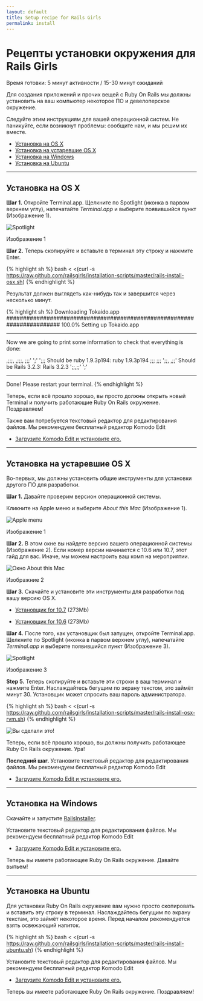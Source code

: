 ```yaml
---
layout: default
title: Setup recipe for Rails Girls
permalink: install
---
```


# Рецепты установки окружения для Rails Girls
<span class="muted">Время готовки: 5 минут активности / 15-30 минут ожиданий</span>

Для создания приложений и прочих вещей с Ruby On Rails мы должны установить на ваш компьютер некоторое ПО и девелоперское окружение.

Следуйте этим инструкциям для вашей операционной систем. Не паникуйте, если возникнут проблемы: сообщите нам, и мы решим их вместе.

* [Установка на OS X](#setup_for_os_x)
* [Установка на устаревшие OS X](#setup_for_os_x_old)
* [Установка на Windows](#setup_for_windows)
* [Установка на Ubuntu](#setup_for_ubuntu)

<hr />

## Установка на OS X

**Шаг 1.** Откройте Terminal.app. Щелкните по Spotlight (иконка в парвом верхнем углу), напечатайте *Terminal.app* и выберите появившийся пункт (Изображение 1).

![Spotlight](/images/3.png "Spotlight")

Изображение 1

**Шаг 2.** Теперь скопируйте и вставьте в терминал эту строку и нажмите Enter.

{% highlight sh %}
bash < <(curl -s https://raw.github.com/railsgirls/installation-scripts/master/rails-install-osx.sh)
{% endhighlight %}

Результат должен выглядеть как-нибудь так и завершится через несколько минут.

{% highlight sh %}
Downloading Tokaido.app
######################################################################## 100.0%
Setting up Tokaido.app

- - - - - - - - -

Now we are going to print some information to check that everything is done:

 ,;;;, ,;;;,
;;;' ';' ';;; Should be ruby 1.9.3p194: ruby 1.9.3p194
;;;       ;;;
 ';;,   ,;;'  Should be Rails 3.2.3: Rails 3.2.3
   ';;,;;'
     ';'

- - - - - - - - -

Done!
Please restart your terminal.
{% endhighlight %}

Теперь, если всё прошло хорошо, вы просто должны открыть новый Terminal и получить работающие Ruby On Rails окружение. Поздравляем!

Также вам потребуется текстовый редактор для редактирования файлов. Мы рекомендуем бесплатный редактор Komodo Edit

* [Загрузите Komodo Edit и установите его.](http://www.activestate.com/komodo-edit/downloads)

<hr />

## Установка на устаревшие OS X

Во-первых, мы должны установить общие инструменты для установки другого ПО для разработки.

**Шаг 1.** Давайте проверим версион операционной системы.

Кликните на Apple меню и выберите *About this Mac* (Изображение 1).

![Apple menu](/images/1.png "Apple menu")

Изображение 1

**Шаг 2.** В этом окне вы найдете версию вашего операционной системы (Изображение 2). Если номер версии начинается с 10.6 или 10.7, этот гайд для вас. Иначе, мы можем настроить ваш комп на мероприятии.

![Окно About this Mac](/images/2.png "About this Mac dialog")

Изображние 2

**Шаг 3.** Скачайте и установите эти инструменты для разработки под вашу версию OS X.

* [Установщик for 10.7](https://github.com/downloads/kennethreitz/osx-gcc-installer/GCC-10.7-v2.pkg) <span class="muted">(273Mb)</span>

* [Установщик for 10.6](https://github.com/downloads/kennethreitz/osx-gcc-installer/GCC-10.6.pkg) <span class="muted">(273Mb)</span>

**Шаг 4.** После того, как установщик был запущен, откройте Terminal.app. Щелкните по Spotlight (иконка в парвом верхнем углу), напечатайте *Terminal.app* и выберите появившийся пункт (Изображение 3).

![Spotlight](/images/3.png "Spotlight")

Изображение 3

**Step 5.** Теперь скопируйте и вставьте эти строки в ваш терминал и нажмите Enter. Наслаждайтесь бегущим по экрану текстом, это займёт минут 30. Установщик может спросить ваш пароль администратора.

{% highlight sh %}
bash < <(curl -s https://raw.github.com/railsgirls/installation-scripts/master/rails-install-osx-rvm.sh)
{% endhighlight %}

 ![Вы сделали это!](/images/complete.png "You've done it")

Теперь, если всё прошло хорошо, вы должны получить работающее Ruby On Rails окружение. Ура!

**Последний шаг.** Установите текстовый редактор для редактирования файлов. Мы рекомендуем бесплатный редактор Komodo Edit

* [Загрузите Komodo Edit и установите его.](http://www.activestate.com/komodo-edit/downloads)

<hr />

## Установка на Windows

Скачайте и запустите [RailsInstaller](http://rubyforge.org/frs/download.php/75346/railsinstaller-2.0.0.exe). 

Установите текстовый редактор для редактирования файлов. Мы рекомендуем бесплатный редактор Komodo Edit

* [Загрузите Komodo Edit и установите его.](http://www.activestate.com/komodo-edit/downloads)

Теперь вы имеете работающее Ruby On Rails окружение. Давайте выпьем!

<hr />

## Установка на Ubuntu

Для установки Ruby On Rails окружение вам нужно просто скопировать и вставить эту строку в терминал. Наслаждайтесь бегущим по экрану текстам, это займёт некоторое время. Перед началом рекомендуется взять освежающий напиток.

{% highlight sh %}
bash < <(curl -s https://raw.github.com/railsgirls/installation-scripts/master/rails-install-ubuntu.sh)
{% endhighlight %}

Установите текстовый редактор для редактирования файлов. Мы рекомендуем бесплатный редактор Komodo Edit

* [Загрузите Komodo Edit и установите его.](http://www.activestate.com/komodo-edit/downloads)

Теперь вы имеете работающее Ruby On Rails окружение. Поздравляем!

